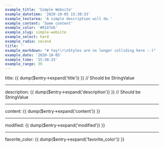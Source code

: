 ```yaml
---
example_title: 'Simple Website'
example_datetime: '2020-10-05 15:38:33'
example_textarea: 'A simple description will do.'
example_content: 'Some content'
example_color: '#8147eb'
example_slug: simple-website
example_select: hard
example_radio: second
title: ''
example_markdown: "# Yay!\r\nStyles are no longer colliding here :-)"
example_date: '2020-10-05'
example_time: '15:38:33'
example_range: 39
---
```


title: {{ dump($entry->expand('title')) }} // Should be StringValue


---


description: {{ dump($entry->expand('description')) }} // Should be StringValue


---


content: {{ dump($entry->expand('content')) }}


---


modified: {{ dump($entry->expand('modified')) }}


---


favorite_color: {{ dump($entry->expand('favorite_color')) }}
